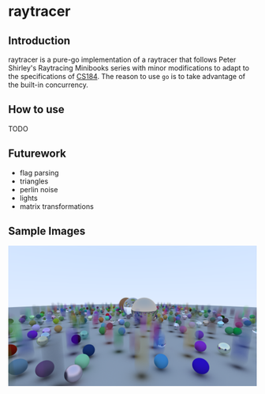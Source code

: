 # raytracer

## Introduction
raytracer is a pure-go implementation of a raytracer that follows Peter Shirley's Raytracing Minibooks series with minor modifications to adapt to the specifications of [CS184](http://inst.eecs.berkeley.edu/~cs184/fa16/assignments/as2/assignment-02.pdf). The reason to use `go` is to take advantage of the built-in concurrency.

## How to use
TODO

## Futurework
* flag parsing
* triangles
* perlin noise
* lights
* matrix transformations

## Sample Images
![stress]

[stress]: sample/stress.png
